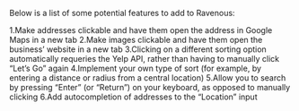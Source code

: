 Below is a list of some potential features to add to Ravenous:

1.Make addresses clickable and have them open the address in Google Maps in a new tab
2.Make images clickable and have them open the business’ website in a new tab
3.Clicking on a different sorting option automatically requeries the Yelp API, rather than having to manually click “Let’s Go” again
4.Implement your own type of sort (for example, by entering a distance or radius from a central location)
5.Allow you to search by pressing “Enter” (or “Return”) on your keyboard, as opposed to manually clicking
6.Add autocompletion of addresses to the “Location” input